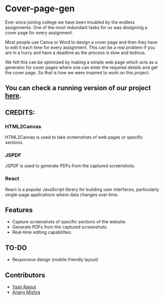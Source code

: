 # Cover-page-gen

Ever since joining college we have been troubled by the endless assignments. One of the most redundant tasks for us was desigining a cover page for every assignment.

Most people use Canva or Word to design a cover page and then they have to edit it each time for every assignment. This can be a real problem if you are in a hurry and have a deadline as the process is slow and tedious.

We felt this can be optimized by making a simple web page which acts as a generator for cover pages where one can enter the required details and get the cover page. So that is how we were inspired to work on this project.

## You can check a running version of our project [here][0].

## CREDITS:
### HTML2Canvas
HTML2Canvas is used to take screenshots of web pages or specific sections.

### JSPDF
JSPDF is used to generate PDFs from the captured screenshots.

### React
React is a popular JavaScript library for building user interfaces, particularly single-page applications where data changes over time.

## Features
- Capture screenshots of specific sections of the website.
- Generate PDFs from the captured screenshots.
- Real-time editing capabilities.

## TO-DO
- Responsive design (mobile friendly layout)

## Contributors 
- [Yash Rajput][1]
- [Anany Mishra][2]

[0]: https://frontpagecreator.vercel.app/ "here"
[1]: https://github.com/YashTheLearner "Yash Rajput"
[2]: https://github.com/ananymishra "Anany Mishra"
